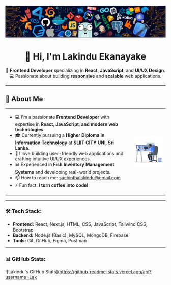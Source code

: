 ![My Banner](https://github.com/Lakindu99/Lakindu99/blob/b9915d15659fad582d8fd9424936b0ad1c12ea8d/profile-banner.png)

<div align="center">
  
# 👋 Hi, I'm Lakindu Ekanayake

🎯 **Frontend Developer** specializing in **React**, **JavaScript**, and **UI/UX Design**.  
💻 Passionate about building **responsive** and **scalable** web applications.  

</div>

---

## 📌 About Me

<table>
  <tr>
    <td>
      <ul>
        <li>💻 I'm a passionate <strong>Frontend Developer</strong> with expertise in <strong>React, JavaScript, and modern web technologies</strong>.</li>
        <li>🎓 Currently pursuing a <strong>Higher Diploma in Information Technology</strong> at <strong>SLIIT CITY UNI, Sri Lanka</strong>.</li>
        <li>🚀 I love building user-friendly web applications and crafting intuitive UI/UX experiences.</li>
        <li>📊 Experienced in <strong>Fish Inventory Management Systems</strong> and developing real-world projects.</li>
        <li>📫 How to reach me:  
          <a href="mailto:sachinthalakindu@gmail.com">sachinthalakindu@gmail.com</a>
        </li>
        <li>⚡ Fun fact: <strong>I turn coffee into code!</strong></li>
      </ul>
    </td>
    <td>
      <img src="https://github.com/Lakindu99/Lakindu99/blob/main/Me.gif" width="300" alt="Coding GIF">
    </td>
  </tr>
</table>

---

### 🛠️ Tech Stack:
- **Frontend:** React, Next.js, HTML, CSS, JavaScript, Tailwind CSS, Bootstrap  
- **Backend:** Node.js (Basic), MySQL, MongoDB, Firebase  
- **Tools:** Git, GitHub, Figma, Postman  

---

### 📊 GitHub Stats:
![Lakindu's GitHub Stats](https://github-readme-stats.vercel.app/api?username=Lak
